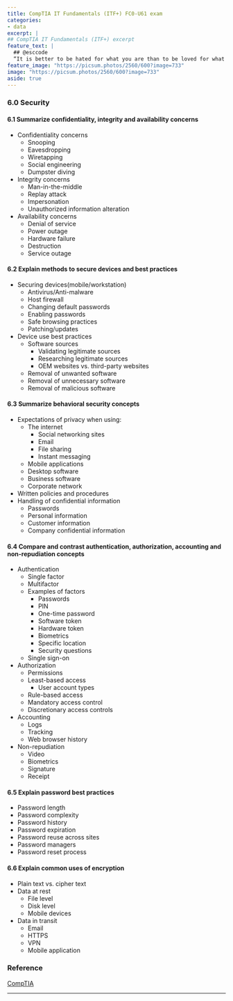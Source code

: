 ```yaml
---
title: CompTIA IT Fundamentals (ITF+) FC0-U61 exam
categories:
- data
excerpt: |
## CompTIA IT Fundamentals (ITF+) excerpt
feature_text: |  
  ## @esccode
  “It is better to be hated for what you are than to be loved for what you are not.” ― Andre Gide, Autumn Leaves
feature_image: "https://picsum.photos/2560/600?image=733"
image: "https://picsum.photos/2560/600?image=733"
aside: true
---
```


### 6.0 Security

#### 6.1 Summarize confidentiality, integrity and availability concerns

- Confidentiality concerns
  - Snooping
  - Eavesdropping
  - Wiretapping
  - Social engineering
  - Dumpster diving
- Integrity concerns
  - Man-in-the-middle
  - Replay attack
  - Impersonation
  - Unauthorized information alteration
- Availability concerns
  - Denial of service
  - Power outage
  - Hardware failure
  - Destruction
  - Service outage

#### 6.2 Explain methods to secure devices and best practices

- Securing devices(mobile/workstation)
  - Antivirus/Anti-malware
  - Host firewall
  - Changing default passwords
  - Enabling passwords
  - Safe browsing practices
  - Patching/updates
- Device use best practices
  - Software sources
    - Validating legitimate sources
    - Researching legitimate sources
    - OEM websites vs. third-party websites
  - Removal of unwanted software
  - Removal of unnecessary software
  - Removal of malicious software

#### 6.3 Summarize behavioral security concepts

- Expectations of privacy when using:
  - The internet
    - Social networking sites
    - Email
    - File sharing
    - Instant messaging
  - Mobile applications
  - Desktop software
  - Business software
  - Corporate network
- Written policies and procedures
- Handling of confidential information
  - Passwords
  - Personal information
  - Customer information
  - Company confidential information

#### 6.4 Compare and contrast authentication, authorization, accounting and non-repudiation concepts

- Authentication
  - Single factor
  - Multifactor
  - Examples of factors
    - Passwords
    - PIN
    - One-time password
    - Software token
    - Hardware token
    - Biometrics
    - Specific location
    - Security questions
  - Single sign-on
- Authorization
  - Permissions
  - Least-based access
    - User account types
  - Rule-based access
  - Mandatory access control
  - Discretionary access controls
- Accounting
  - Logs
  - Tracking
  - Web browser history
- Non-repudiation
  - Video
  - Biometrics
  - Signature
  - Receipt

#### 6.5 Explain password best practices

- Password length
- Password complexity
- Password history
- Password expiration
- Password reuse across sites
- Password managers
- Password reset process

#### 6.6 Explain common uses of encryption

- Plain text vs. cipher text
- Data at rest
  - File level
  - Disk level
  - Mobile devices
- Data in transit
  - Email
  - HTTPS
  - VPN
  - Mobile application


### Reference

[CompTIA](https://comptia.org)

---
